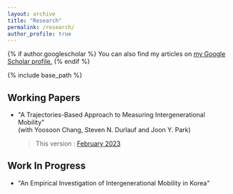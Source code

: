 ```yaml
---
layout: archive
title: "Research"
permalink: /research/
author_profile: true
---
```


{% if author.googlescholar %}
  You can also find my articles on <u><a href="{{author.googlescholar}}">my Google Scholar profile</a>.</u>
{% endif %}

{% include base_path %}

Working Papers
-----
* "A Trajectories-Based Approach to Measuring Intergenerational Mobility" </br>
(with Yoosoon Chang, Steven N. Durlauf and Joon Y. Park)
  > This version : [February 2023](https://) 

Work In Progress
-----

* "An Empirical Investigation of Intergenerational Mobility in Korea" 


